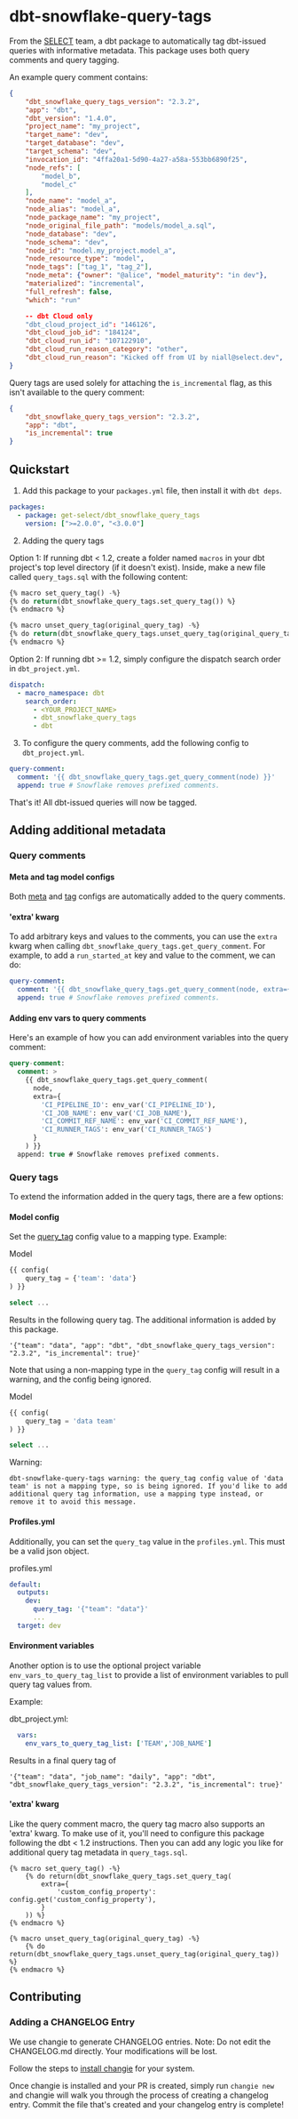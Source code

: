 # dbt-snowflake-query-tags

From the [SELECT](https://select.dev) team, a dbt package to automatically tag dbt-issued queries with informative metadata. This package uses both query comments and query tagging.

An example query comment contains:

```json
{
    "dbt_snowflake_query_tags_version": "2.3.2",
    "app": "dbt",
    "dbt_version": "1.4.0",
    "project_name": "my_project",
    "target_name": "dev",
    "target_database": "dev",
    "target_schema": "dev",
    "invocation_id": "4ffa20a1-5d90-4a27-a58a-553bb6890f25",
    "node_refs": [
        "model_b",
        "model_c"
    ],
    "node_name": "model_a",
    "node_alias": "model_a",
    "node_package_name": "my_project",
    "node_original_file_path": "models/model_a.sql",
    "node_database": "dev",
    "node_schema": "dev",
    "node_id": "model.my_project.model_a",
    "node_resource_type": "model",
    "node_tags": ["tag_1", "tag_2"],
    "node_meta": {"owner": "@alice", "model_maturity": "in dev"},
    "materialized": "incremental",
    "full_refresh": false,
    "which": "run"

    -- dbt Cloud only
    "dbt_cloud_project_id": "146126",
    "dbt_cloud_job_id": "184124",
    "dbt_cloud_run_id": "107122910",
    "dbt_cloud_run_reason_category": "other",
    "dbt_cloud_run_reason": "Kicked off from UI by niall@select.dev",
}
```

Query tags are used solely for attaching the `is_incremental` flag, as this isn't available to the query comment:

```json
{
    "dbt_snowflake_query_tags_version": "2.3.2",
    "app": "dbt",
    "is_incremental": true
}
```

## Quickstart

1. Add this package to your `packages.yml` file, then install it with `dbt deps`.

```yaml
packages:
  - package: get-select/dbt_snowflake_query_tags
    version: [">=2.0.0", "<3.0.0"]
```

2. Adding the query tags

Option 1: If running dbt < 1.2, create a folder named `macros` in your dbt project's top level directory (if it doesn't exist). Inside, make a new file called `query_tags.sql` with the following content:

```sql
{% macro set_query_tag() -%}
{% do return(dbt_snowflake_query_tags.set_query_tag()) %}
{% endmacro %}

{% macro unset_query_tag(original_query_tag) -%}
{% do return(dbt_snowflake_query_tags.unset_query_tag(original_query_tag)) %}
{% endmacro %}
```

Option 2: If running dbt >= 1.2, simply configure the dispatch search order in `dbt_project.yml`.

```yaml
dispatch:
  - macro_namespace: dbt
    search_order:
      - <YOUR_PROJECT_NAME>
      - dbt_snowflake_query_tags
      - dbt
```

3. To configure the query comments, add the following config to `dbt_project.yml`.

```yaml
query-comment:
  comment: '{{ dbt_snowflake_query_tags.get_query_comment(node) }}'
  append: true # Snowflake removes prefixed comments.
```

That's it! All dbt-issued queries will now be tagged.

## Adding additional metadata

### Query comments

#### Meta and tag model configs

Both [meta](https://docs.getdbt.com/reference/resource-configs/meta) and [tag](https://docs.getdbt.com/reference/resource-configs/tags) configs are automatically added to the query comments.

#### 'extra' kwarg

To add arbitrary keys and values to the comments, you can use the `extra` kwarg when calling `dbt_snowflake_query_tags.get_query_comment`. For example, to add a `run_started_at` key and value to the comment, we can do:

```yaml
query-comment:
  comment: '{{ dbt_snowflake_query_tags.get_query_comment(node, extra={"run_started_at": builtins.run_started_at | string }) }}'
  append: true # Snowflake removes prefixed comments.
```

#### Adding env vars to query comments

Here's an example of how you can add environment variables into the query comment:

```sql
query-comment:
  comment: >
    {{ dbt_snowflake_query_tags.get_query_comment(
      node,
      extra={
        'CI_PIPELINE_ID': env_var('CI_PIPELINE_ID'),
        'CI_JOB_NAME': env_var('CI_JOB_NAME'),
        'CI_COMMIT_REF_NAME': env_var('CI_COMMIT_REF_NAME'),
        'CI_RUNNER_TAGS': env_var('CI_RUNNER_TAGS')
      }
    ) }}
  append: true # Snowflake removes prefixed comments.
```

### Query tags

To extend the information added in the query tags, there are a few options:

#### Model config

Set the [query_tag](https://docs.getdbt.com/reference/resource-configs/snowflake-configs#query-tags) config value to a mapping type. Example:

Model
```sql
{{ config(
    query_tag = {'team': 'data'}
) }}

select ...
```

Results in the following query tag. The additional information is added by this package.
```
'{"team": "data", "app": "dbt", "dbt_snowflake_query_tags_version": "2.3.2", "is_incremental": true}'
```

Note that using a non-mapping type in the `query_tag` config will result in a warning, and the config being ignored.

Model
```sql
{{ config(
    query_tag = 'data team'
) }}

select ...
```

Warning:
```
dbt-snowflake-query-tags warning: the query_tag config value of 'data team' is not a mapping type, so is being ignored. If you'd like to add additional query tag information, use a mapping type instead, or remove it to avoid this message.
```

#### Profiles.yml

Additionally, you can set the `query_tag` value in the `profiles.yml`. This must be a valid json object.

profiles.yml
```yml
default:
  outputs:
    dev:
      query_tag: '{"team": "data"}'
      ...
  target: dev
```

#### Environment variables

Another option is to use the optional project variable `env_vars_to_query_tag_list` to provide a list of environment variables to pull query tag values from.

Example:

dbt_project.yml:
```yml
  vars:
    env_vars_to_query_tag_list: ['TEAM','JOB_NAME']
```

Results in a final query tag of
```
'{"team": "data", "job_name": "daily", "app": "dbt", "dbt_snowflake_query_tags_version": "2.3.2", "is_incremental": true}'
```

#### 'extra' kwarg

Like the query comment macro, the query tag macro also supports an 'extra' kwarg. To make use of it, you'll need to configure this package following the dbt < 1.2 instructions. Then you can add any logic you like for additional query tag metadata in `query_tags.sql`.

```
{% macro set_query_tag() -%}
    {% do return(dbt_snowflake_query_tags.set_query_tag(
        extra={
            'custom_config_property': config.get('custom_config_property'),
        }
    )) %}
{% endmacro %}

{% macro unset_query_tag(original_query_tag) -%}
    {% do return(dbt_snowflake_query_tags.unset_query_tag(original_query_tag)) %}
{% endmacro %}
```

## Contributing

### Adding a CHANGELOG Entry
We use changie to generate CHANGELOG entries. Note: Do not edit the CHANGELOG.md directly. Your modifications will be lost.

Follow the steps to [install changie](https://changie.dev/guide/installation/) for your system.

Once changie is installed and your PR is created, simply run `changie new` and changie will walk you through the process of creating a changelog entry. Commit the file that's created and your changelog entry is complete!

